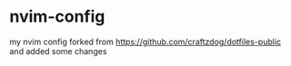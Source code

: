 # nvim-config
my nvim config forked from https://github.com/craftzdog/dotfiles-public and added some changes
